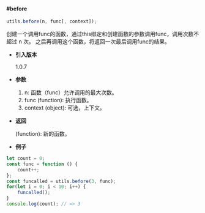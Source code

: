 #### #before

```javascript
utils.before(n, func[, context]);
```

创建一个调用func的函数，通过this绑定和创建函数的参数调用func，调用次数不超过 n 次。 之后再调用这个函数，将返回一次最后调用func的结果。

- **引入版本**

    1.0.7

- **参数**

    1. n: 函数（func）允许调用的最大次数。
    2. func (function): 执行函数。
    3. context (object): 可选，上下文。

- **返回**

    (function): 新的函数。

- **例子**

```javascript
let count = 0;
const func = function () {
    count++;
};
const funcalled = utils.before(3, func);
for(let i = 0; i < 10; i++) {
    funcalled();
}
console.log(count); // => 3
```
